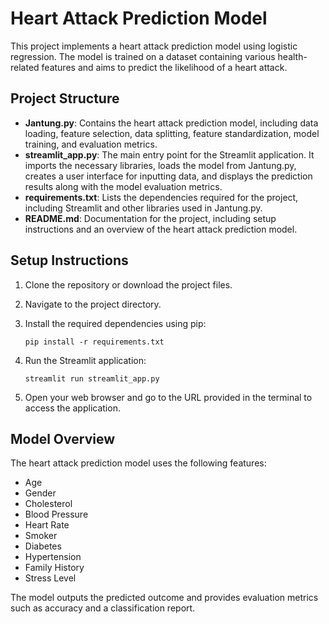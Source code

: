 # Heart Attack Prediction Model

This project implements a heart attack prediction model using logistic regression. The model is trained on a dataset containing various health-related features and aims to predict the likelihood of a heart attack.

## Project Structure

- **Jantung.py**: Contains the heart attack prediction model, including data loading, feature selection, data splitting, feature standardization, model training, and evaluation metrics.
- **streamlit_app.py**: The main entry point for the Streamlit application. It imports the necessary libraries, loads the model from Jantung.py, creates a user interface for inputting data, and displays the prediction results along with the model evaluation metrics.
- **requirements.txt**: Lists the dependencies required for the project, including Streamlit and other libraries used in Jantung.py.
- **README.md**: Documentation for the project, including setup instructions and an overview of the heart attack prediction model.

## Setup Instructions

1. Clone the repository or download the project files.
2. Navigate to the project directory.
3. Install the required dependencies using pip:

   ```
   pip install -r requirements.txt
   ```

4. Run the Streamlit application:

   ```
   streamlit run streamlit_app.py
   ```

5. Open your web browser and go to the URL provided in the terminal to access the application.

## Model Overview

The heart attack prediction model uses the following features:

- Age
- Gender
- Cholesterol
- Blood Pressure
- Heart Rate
- Smoker
- Diabetes
- Hypertension
- Family History
- Stress Level

The model outputs the predicted outcome and provides evaluation metrics such as accuracy and a classification report.